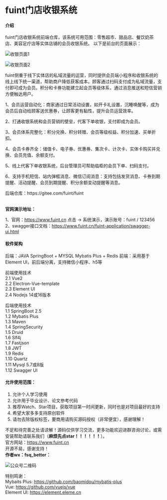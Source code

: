 # fuint门店收银系统

#### 介绍
fuint门店收银系统前端仓库，该系统可用范围：零售超市、甜品店、餐饮奶茶店、美容足疗店等实体店铺的会员收银系统。
以下是前台的页面展示：
<p><img src="https://fuint-cn.oss-cn-shenzhen.aliyuncs.com/screenshots/cashier.png?v=1" alt="收银页面1"></p>
<p><img src="https://fuint-cn.oss-cn-shenzhen.aliyuncs.com/screenshots/cashier-1.png?v=2" alt="收银页面2"></p>

fuint侧重于线下实体店的私域流量的运营，同时提供会员端小程序和收银系统的线上线下统一渠道，帮助商户降低获客成本。顾客通过扫码支付成为私域流量，支付即可成为会员。积分和卡券功能建立起会员等级体系，通过消息推送和短信营销方便触达用户。
<p>1、会员运营自动化：商家通过日常活动设置，如开卡礼设置，沉睡唤醒等，成为会员后自动给顾客送优惠券，让顾客更有黏性，提升会员运营效率。</p>
<p>2、打通收银系统和会员营销的壁垒，代客下单收银，支付即成为会员。</p>
<p>3、会员体系完整化：积分兑换、积分转赠、会员等级权益、积分加速、买单折扣。</p>
<p>4、会员卡券齐全：储值卡、电子券、优惠券、集次卡、计次卡、实体卡购买并兑换、会员充值、余额支付。</p>
<p>5、线上代客下单收银系统，后台管理员可帮助临柜的会员下单、扫码支付。</p>
<p>6、支持手机短信、站内弹框消息、微信订阅消息：支持包括发货消息、卡券到期提醒、活动提醒、会员到期提醒、积分余额变动提醒等消息。</p>
<p>后端仓库：https://gitee.com/fuint/fuint</p>
<br>
<b>官网演示地址：</b><br>
<p>
   1、官网：<a target="_blank" href="https://www.fuint.cn">https://www.fuint.cn</a> 点击 -> 系统演示，演示账号：fuint / 123456<br>
   2、swagger接口文档：<a target="_blank" href="https://www.fuint.cn/fuint-application/swagger-ui.html">https://www.fuint.cn/fuint-application/swagger-ui.html</a>
</p>

#### 软件架构
后端：JAVA SpringBoot + MYSQL Mybatis Plus + Redis
前端：采用基于Element UI，前后端分离，支持微信小程序、h5等

前端使用技术<br>
2.1 Vue2<br>
2.2 Electron-Vue-template<br>
2.3 Element UI<br>
2.4 Nodejs 14或16版本

后端使用技术<br>
1.1 SpringBoot 2.5<br>
1.2 Mybatis Plus<br>
1.3 Maven<br>
1.4 SpringSecurity<br>
1.5 Druid<br>
1.6 Slf4j<br>
1.7 Fastjson<br>
1.8 JWT<br>
1.9 Redis<br>
1.10 Quartz<br>
1.11 Mysql 5.7或8版<br>
1.12 Swagger UI<br>

#### 允许使用范围：
1. 允许个人学习使用
2. 允许用于毕业设计、论文参考代码
3. 推荐Watch、Star项目，获取项目第一时间更新，同时也是对项目最好的支持
4. 希望大家多多支持原创软件
5. 请勿去除版权标签，要商用请购买源码授权（非常便宜），感谢理解！

不足和待完善之处请谅解！源码仅供学习交流，更多功能欢迎进群咨询讨论，或需安装帮助请联系我们（<b>麻烦先点star！！！！！！</b>）。<br>
官方网站：https://www.fuint.cn <br>
开源不易，感谢支持！<br>
<b>作者wx：fsq_better：</b><br>
<p><img src="https://fuint-cn.oss-cn-shenzhen.aliyuncs.com/screenshots/qr.png" alt="公众号二维码"></p>


特别鸣谢：<br>
Mybaits Plus: https://github.com/baomidou/mybatis-plus<br>
Vue: https://github.com/vuejs/vue<br>
Element UI: https://element.eleme.cn

